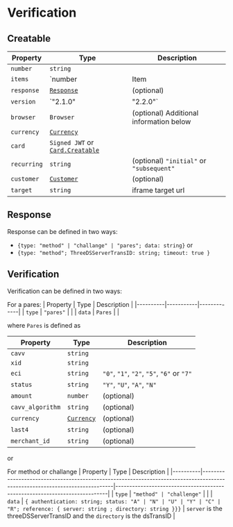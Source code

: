 # Verification

## Creatable

| Property    | Type                                                      | Description                              |
|-------------|-----------------------------------------------------------|------------------------------------------|
| `number`    | `string`                                                  |                                          |
| `items`     | `number | Item | Item[]`                                  | Additional information below             |
| `response`  | [`Response`](./verification.html#response)                | (optional)                               |
| `version`   | `"2.1.0" | "2.2.0"`                                       | (optional)                               |
| `browser`   | `Browser`                                                 | (optional) Additional information below  |
| `currency`  | [`Currency`](./other.html#currency)                       |                                          |
| `card`      | `Signed JWT` or [`Card.Creatable`](./card.html#creatable) |                                          |
| `recurring` | `string`                                                  | (optional) `"initial"` or `"subsequent"` |
| `customer`  | [`Customer`](./other.html#customer)                       | (optional)                               |
| `target`    | `string`                                                  | iframe target url                        |


## Response
Response can be defined in two ways:
- `{type: "method" | "challange" | "pares"; data: string}` or
- `{type: "method"; ThreeDSServerTransID: string; timeout: true }`


## Verification
Verification can be defined in two ways:

For a pares:
| Property | Type      | Description |
|----------|-----------|-------------|
| `type`   | `"pares"` |             |
| `data`   | `Pares`   |             |
	  
where `Pares` is defined as 

| Property         | Type                                | Description                                |
|------------------|-------------------------------------|--------------------------------------------|
| `cavv`           | `string`                            |                                            |
| `xid`            | `string`                            |                                            |
| `eci`            | `string`                            | `"0"`, `"1"`, `"2"`, `"5"`, `"6"` or `"7"` |
| `status`         | `string`                            | `"Y"`, `"U"`, `"A"`, `"N"`                 |
| `amount`         | `number`                            | (optional)                                 |
| `cavv_algorithm` | `string`                            | (optional)                                 |
| `currency`       | [`Currency`](./other.html#currency) | (optional)                                 |
| `last4`          | `string`                            | (optional)                                 |
| `merchant_id`    | `string`                            | (optional)                                 |

or 

For method or challange
| Property | Type                                                                                                                       | Description                                                               |
|----------|----------------------------------------------------------------------------------------------------------------------------|---------------------------------------------------------------------------|
| `type`   | `"method" | "challenge"`                                                                                                   |                                                                           |
| `data`   | `{ authentication: string; status: "A" | "N" | "U" | "Y" | "C" | "R"; reference: { server: string ; directory: string }}}` | `server` is the threeDSServerTransID and the `directory` is the dsTransID |
